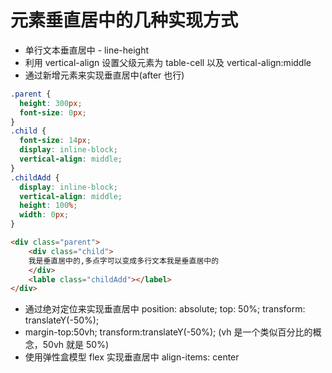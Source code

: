 # 元素垂直居中的几种实现方式

- 单行文本垂直居中 - line-height
- 利用 vertical-align 设置父级元素为 table-cell 以及 vertical-align:middle
- 通过新增元素来实现垂直居中(after 也行)

```css
.parent {
  height: 300px;
  font-size: 0px;
}
.child {
  font-size: 14px;
  display: inline-block;
  vertical-align: middle;
}
.childAdd {
  display: inline-block;
  vertical-align: middle;
  height: 100%;
  width: 0px;
}
```

```html
<div class="parent">
    <div class="child">
    我是垂直居中的,多点字可以变成多行文本我是垂直居中的
    </div>
    <lable class="childAdd"></label>
</div>
```

- 通过绝对定位来实现垂直居中 position: absolute; top: 50%; transform: translateY(-50%);
- margin-top:50vh; transform:translateY(-50%); (vh 是一个类似百分比的概念，50vh 就是 50%)
- 使用弹性盒模型 flex 实现垂直居中 align-items: center
